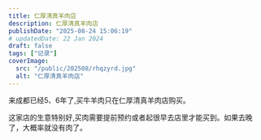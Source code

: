 ```yaml
---
title: 仁厚清真羊肉店
description: 仁厚清真羊肉店
publishDate: "2025-08-24 15:06:19"
# updatedDate: 22 Jan 2024
draft: false
tags: ["记录"]
coverImage: 
  src: "/public/202508/rhqzyrd.jpg"
  alt: "仁厚清真羊肉店"
---
```


来成都已经5、6年了,买牛羊肉只在仁厚清真羊肉店购买。

这家店的生意特别好,买肉需要提前预约或者起很早去店里才能买到。如果去晚了，大概率就没有肉了。









